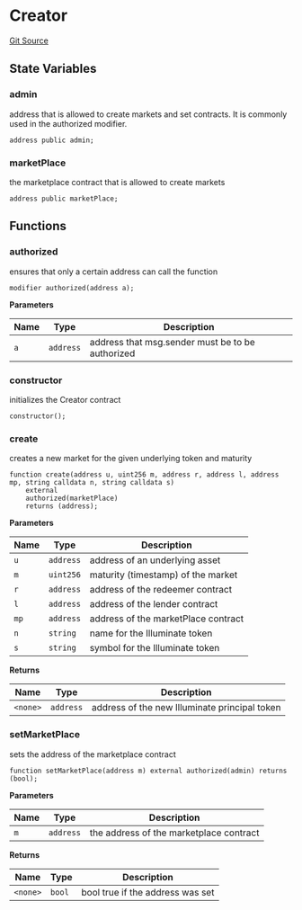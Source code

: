 # Creator
[Git Source](https://github.com/Swivel-Finance/illuminate/blob/7162e4822e4bbebd99b67c43e703ecedf92a2138/src/Creator.sol)


## State Variables
### admin
address that is allowed to create markets and set contracts. It is commonly used in the authorized modifier.


```solidity
address public admin;
```


### marketPlace
the marketplace contract that is allowed to create markets


```solidity
address public marketPlace;
```


## Functions
### authorized

ensures that only a certain address can call the function


```solidity
modifier authorized(address a);
```
**Parameters**

|Name|Type|Description|
|----|----|-----------|
|`a`|`address`|address that msg.sender must be to be authorized|


### constructor

initializes the Creator contract


```solidity
constructor();
```

### create

creates a new market for the given underlying token and maturity


```solidity
function create(address u, uint256 m, address r, address l, address mp, string calldata n, string calldata s)
    external
    authorized(marketPlace)
    returns (address);
```
**Parameters**

|Name|Type|Description|
|----|----|-----------|
|`u`|`address`|address of an underlying asset|
|`m`|`uint256`|maturity (timestamp) of the market|
|`r`|`address`|address of the redeemer contract|
|`l`|`address`|address of the lender contract|
|`mp`|`address`|address of the marketPlace contract|
|`n`|`string`|name for the Illuminate token|
|`s`|`string`|symbol for the Illuminate token|

**Returns**

|Name|Type|Description|
|----|----|-----------|
|`<none>`|`address`|address of the new Illuminate principal token|


### setMarketPlace

sets the address of the marketplace contract


```solidity
function setMarketPlace(address m) external authorized(admin) returns (bool);
```
**Parameters**

|Name|Type|Description|
|----|----|-----------|
|`m`|`address`|the address of the marketplace contract|

**Returns**

|Name|Type|Description|
|----|----|-----------|
|`<none>`|`bool`|bool true if the address was set|


